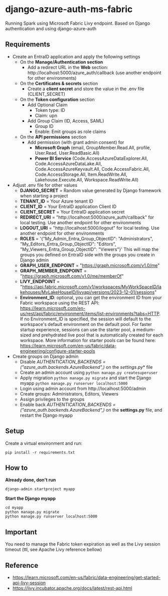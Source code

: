 # django-azure-auth-ms-fabric
Running Spark using Microsoft Fabric Livy endpoint. Based on Django authentication and using django-azure-auth

## Requirements
- Create an EntraID application and apply the following settings
    - On the **Manage/Authentication section**
        - Add a redirect URL in the **Web** section: http://localhost:5000/azure_auth/callback (use another endpoint for other environments)
    - On the **Certificates & secrets** section
        - Create a **client secret** and store the value in the .env file (CLIENT_SECRET)
    - On the **Token configuration** section
        - Add Optional Claim
            - Token type: ID
            - Claim: upn
        - Add Group Claim (ID, Access, SAML)
            - Group ID
            - Enable: Emit groups as role claims
    - On the **API permissions** section
        - Add permission (with grant admin consent) for
            - **Microsoft Graph** (email, GroupMember.Read.All, profile, User.Read, User.ReadBasic.All)
            - **Power BI Service** (Code.AccessAzureDataExplorer.All, Code.AccessAzureDataLake.All, Code.AccessAzureKeyvault.All, Code.AccessFabric.All, Code.AccessStorage.All, Item.ReadWrite.All, Lakehouse.Execute.All, Workspace.ReadWrite.All)
- Adjust .env file for other values
    - **DJANGO_SECRET** = Random value generated by Django framework when starting a project
    - **TENANT_ID** = Your Azure tenant ID
    - **CLIENT_ID** = Your EntraID application Client ID
    - **CLIENT_SECRET** = Your EntraID application secret
    - **REDIRECT_URI** = "http://localhost:5000/azure_auth/callback" for local testing. Use another endpoint for other environments
    - **LOGOUT_URI** = "http://localhost:5000/logout" for local testing. Use another endpoint for other environments
    - **ROLES** = '{"My_Admin_Entra_Group_ObjectID": "Administrators", "My_Editors_Entra_Group_ObjectID": "Editors", "My_Viewers_Entra_Group_ObjectID": "Viewers"}' This will map the groups you defined on EntraID side with the groups you create in Django admin
    - **GRAPH_USER_ENDPOINT** = "https://graph.microsoft.com/v1.0/me"
    - **GRAPH_MEMBER_ENDPOINT** = "https://graph.microsoft.com/v1.0/me/memberOf"
    - **LIVY_ENDPOINT** = "https://api.fabric.microsoft.com/v1/workspaces/MyWorkSpaceID/lakehouses/MyLakeHouseID/livyapi/versions/2023-12-01/sessions"
    - **Environment_ID**: optional, you can get the environment ID from your Fabric workspace using the REST API: https://learn.microsoft.com/en-us/rest/api/fabric/environment/items/list-environments?tabs=HTTP. If no Environment_ID is specified, the session will default to the workspace's default environment on the default pool. For faster startup experience, sessions can use the starter pool, a medium-sized and prehydrated live pool that is automatically created for each workspace. More information for starter pools can be found here: https://learn.microsoft.com/en-us/fabric/data-engineering/configure-starter-pools
- Create groups on Django admin
    - Disable *AUTHENTICATION_BACKENDS = ("azure_auth.backends.AzureBackend",)* on the *settings.py** file
    - Create an admin account using ```python manage.py createsuperuser```
    - Apply migration ```python manage.py migrate``` and start the Django myapp ```python manage.py runserver localhost:5000```
    - Login using admin account from http://localhost:5000/admin
    - Create groups: Administrators, Editors, Viewers
    - Assign privileges to the groups
    - Enable back *AUTHENTICATION_BACKENDS = ("azure_auth.backends.AzureBackend",)* on the **settings.py** file, and restart the Django myapp

## Setup
Create a virtual environment and run:
```
pip install -r requirements.txt
```

## How to
**Already done, don't run**
```
django-admin startproject myapp
```

**Start the Django myapp**
```
cd myapp
python manage.py migrate
python manage.py runserver localhost:5000
```

## Important
You need to manage the Fabric token expiration as well as the Livy session timeout (ttl, see Apache Livy reference bellow)

## Reference
- https://learn.microsoft.com/en-us/fabric/data-engineering/get-started-api-livy-session
- https://livy.incubator.apache.org/docs/latest/rest-api.html
